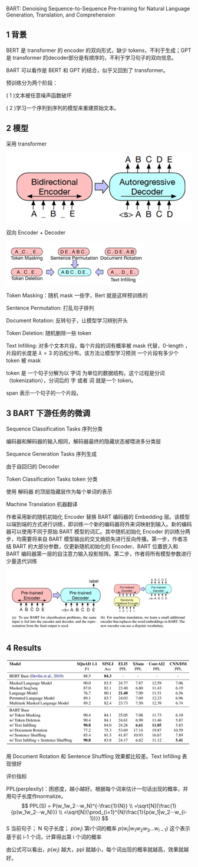 BART: Denoising Sequence-to-Sequence Pre-training for Natural Language Generation, Translation, and Comprehension



## 1 背景

BERT 是 transformer 的 encoder 的双向形式，缺少 tokens，不利于生成；GPT 是 transformer 的decoder部分是有顺序的，不利于学习句子的双向信息。

BART 可以看作是 BERT 和 GPT 的结合，似乎又回到了 transformer。

预训练分为两个阶段：

( 1 )文本被任意噪声函数破坏

( 2 )学习一个序列到序列的模型来重建原始文本。



## 2 模型

采用 transformer 

![image-20230215163054801](note_images\image-20230215163054801.png)

双向 Encoder + Decoder



<img src="note_images\image-20230215194738400.png" alt="image-20230215194738400" style="zoom:50%;" />



Token Masking：随机 mask 一些字，Bert 就是这样预训练的

Sentence Permutation: 打乱句子排列

Document Rotation: 反转句子，让模型学习辨别开头

Token Deletion: 随机删除一些 token

Text Infilling: 对多个文本片段，每个片段的词有概率被 mask 代替，0-length ，片段的长度是 $\lambda=3$ 的泊松分布。该方法让模型学习预测 一个片段有多少个 token 被 mask



token 是 一个句子分解为以 字词 为单位的数据结构，这个过程是分词（tokenization），分词后的 字 或者 词 就是一个 token。

span 表示一个句子的一个片段。



## 3 BART 下游任务的微调

Sequence Classification Tasks 序列分类

编码器和解码器的输入相同，解码器最终的隐藏状态被喂进多分类层



Sequence Generation Tasks 序列生成

由于自回归的 Decoder 



Token Classification    Tasks token 分类

使用 解码器 的顶层隐藏层作为每个单词的表示



Machine Translation   机器翻译

作者采用新的随机初始化 Encoder 替换 BART 编码器的 Embedding  层。该模型以端到端的方式进行训练，即训练一个新的编码器将外来词映射到输入。新的编码器可以使用不同于原始 BART 模型的词汇。其中随机初始化  Encoder 的训练分两步，均需要将来自 BART 模型输出的交叉熵损失进行反向传播。第一步，作者冻结 BART  的大部分参数，仅更新随机初始化的 Encoder、BART 位置嵌入和 BART  编码器第一层的自注意力输入投影矩阵。第二步，作者将所有模型参数进行少量迭代训练



![image-20230215204211828](note_images\image-20230215204211828.png)



## 4 Results

![image-20230215205753424](note_images\image-20230215205753424.png)



用 Document Rotation 和 Sentence Shuffling 效果都比较差。Text Infilling 表现很好



评价指标

PPL(perplexity)：困惑度，越小越好。根据每个词来估计一句话出现的概率，并用句子长度作normalize。
$$
PPL(S) = P(w_1w_2···w_N)^{-\frac{1}{N}} \\
=\sqrt[N]{\frac{1}{p(w_1w_2···w_N)}} \\
=\sqrt[N]{\prod_{i=1}^{N}\frac{1}{p(w_1|w_2···w_{i-1})}}
$$
S   当前句子；
N   句子长度；
$p(w_i)$  第i个词的概率
$p(w_i|w_1w_2w_3…w_{i-1})$  这个表示基于前 i-1 个词，计算得出第 i 个词的概率

由公式可以看出，$p(w_i)$ 越大，ppl 就越小，每个词出现的概率就越高，效果就越好。

